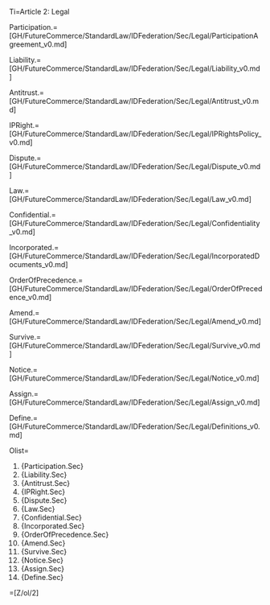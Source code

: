 Ti=Article 2: Legal

Participation.=[GH/FutureCommerce/StandardLaw/IDFederation/Sec/Legal/ParticipationAgreement_v0.md]

Liability.=[GH/FutureCommerce/StandardLaw/IDFederation/Sec/Legal/Liability_v0.md]

Antitrust.=[GH/FutureCommerce/StandardLaw/IDFederation/Sec/Legal/Antitrust_v0.md]

IPRight.=[GH/FutureCommerce/StandardLaw/IDFederation/Sec/Legal/IPRightsPolicy_v0.md]

Dispute.=[GH/FutureCommerce/StandardLaw/IDFederation/Sec/Legal/Dispute_v0.md]

Law.=[GH/FutureCommerce/StandardLaw/IDFederation/Sec/Legal/Law_v0.md]

Confidential.=[GH/FutureCommerce/StandardLaw/IDFederation/Sec/Legal/Confidentiality_v0.md]

Incorporated.=[GH/FutureCommerce/StandardLaw/IDFederation/Sec/Legal/IncorporatedDocuments_v0.md]

OrderOfPrecedence.=[GH/FutureCommerce/StandardLaw/IDFederation/Sec/Legal/OrderOfPrecedence_v0.md]

Amend.=[GH/FutureCommerce/StandardLaw/IDFederation/Sec/Legal/Amend_v0.md]

Survive.=[GH/FutureCommerce/StandardLaw/IDFederation/Sec/Legal/Survive_v0.md]

Notice.=[GH/FutureCommerce/StandardLaw/IDFederation/Sec/Legal/Notice_v0.md]

Assign.=[GH/FutureCommerce/StandardLaw/IDFederation/Sec/Legal/Assign_v0.md]

Define.=[GH/FutureCommerce/StandardLaw/IDFederation/Sec/Legal/Definitions_v0.md]

Olist=<ol><li>{Participation.Sec}<li>{Liability.Sec}<li>{Antitrust.Sec}<li>{IPRight.Sec}<li>{Dispute.Sec}<li>{Law.Sec}<li>{Confidential.Sec}<li>{Incorporated.Sec}<li>{OrderOfPrecedence.Sec}<li>{Amend.Sec}<li>{Survive.Sec}<li>{Notice.Sec}<li>{Assign.Sec}<li>{Define.Sec}</ol>

=[Z/ol/2]